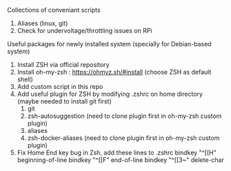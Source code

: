 Collections of conveniant scripts
1. Aliases (linux, git)
2. Check for undervoltage/throttling issues on RPi

Useful packages for newly installed system (specially for Debian-based system)
1. Install ZSH via official repository
2. Install oh-my-zsh : https://ohmyz.sh/#install (choose ZSH as default shell)
3. Add custom script in this repo
4. Add useful plugin for ZSH by modifying .zshrc on home directory (maybe needed to install git first)
    1. git
    2. zsh-autosuggestion (need to clone plugin first in oh-my-zsh custom plugin)
    3. aliases
    4. zsh-docker-aliases (need to clone plugin first in oh-my-zsh custom plugin)
5. Fix Home End key bug in Zsh, add these lines to .zshrc
    bindkey  "^[[H"   beginning-of-line
    bindkey  "^[[F"   end-of-line
    bindkey  "^[[3~"  delete-char
